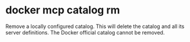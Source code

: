 # docker mcp catalog rm

<!---MARKER_GEN_START-->
Remove a locally configured catalog. This will delete the catalog and all its server definitions.
The Docker official catalog cannot be removed.


<!---MARKER_GEN_END-->

